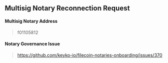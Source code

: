 ## Multisig Notary Reconnection Request
#### Multisig Notary Address
> f01105812
#### Notary Governance Issue
> https://github.com/keyko-io/filecoin-notaries-onboarding/issues/370
